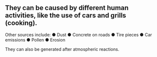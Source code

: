 ## They can be caused by different human activities, like the use of cars and grills (cooking).

Other sources include:
● Dust
● Concrete on roads
● Tire pieces
● Car emissions
● Pollen
● Erosion

They can also be generated after atmospheric reactions. 

